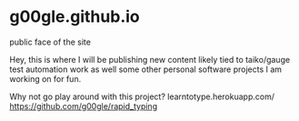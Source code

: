 # g00gle.github.io
public face of the site

Hey, this is where I will be publishing new content likely tied to taiko/gauge test automation work as well some other personal software projects I am working on for fun.

Why not go play around with this project?
learntotype.herokuapp.com/
https://github.com/g00gle/rapid_typing
